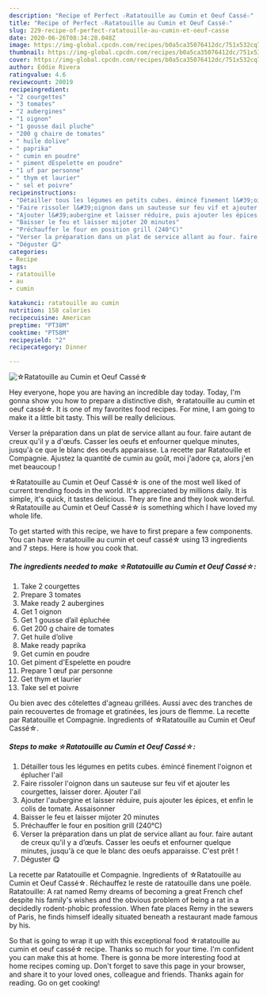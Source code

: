 ```yaml
---
description: "Recipe of Perfect ☆Ratatouille au Cumin et Oeuf Cassé☆"
title: "Recipe of Perfect ☆Ratatouille au Cumin et Oeuf Cassé☆"
slug: 229-recipe-of-perfect-ratatouille-au-cumin-et-oeuf-casse
date: 2020-06-26T08:34:28.048Z
image: https://img-global.cpcdn.com/recipes/b0a5ca35076412dc/751x532cq70/☆ratatouille-au-cumin-et-oeuf-casse☆-photo-principale-de-la-recette.jpg
thumbnail: https://img-global.cpcdn.com/recipes/b0a5ca35076412dc/751x532cq70/☆ratatouille-au-cumin-et-oeuf-casse☆-photo-principale-de-la-recette.jpg
cover: https://img-global.cpcdn.com/recipes/b0a5ca35076412dc/751x532cq70/☆ratatouille-au-cumin-et-oeuf-casse☆-photo-principale-de-la-recette.jpg
author: Eddie Rivera
ratingvalue: 4.6
reviewcount: 20019
recipeingredient:
- "2 courgettes"
- "3 tomates"
- "2 aubergines"
- "1 oignon"
- "1 gousse dail pluche"
- "200 g chaire de tomates"
- " huile dolive"
- " paprika"
- " cumin en poudre"
- " piment dEspelette en poudre"
- "1 uf par personne"
- " thym et laurier"
- " sel et poivre"
recipeinstructions:
- "Détailler tous les légumes en petits cubes. émincé finement l&#39;oignon et éplucher l&#39;ail"
- "Faire rissoler l&#39;oignon dans un sauteuse sur feu vif et ajouter les courgettes, laisser dorer. Ajouter l&#39;ail"
- "Ajouter l&#39;aubergine et laisser réduire, puis ajouter les épices, et enfin le colis de tomate. Assaisonner"
- "Baisser le feu et laisser mijoter 20 minutes"
- "Préchauffer le four en position grill (240°C)"
- "Verser la préparation dans un plat de service allant au four. faire autant de creux qu&#39;il y a d’œufs. Casser les oeufs et enfourner quelque minutes, jusqu&#39;à ce que le blanc des oeufs apparaisse. C&#39;est prêt !"
- "Déguster 😋"
categories:
- Recipe
tags:
- ratatouille
- au
- cumin

katakunci: ratatouille au cumin 
nutrition: 158 calories
recipecuisine: American
preptime: "PT38M"
cooktime: "PT58M"
recipeyield: "2"
recipecategory: Dinner

---
```



![☆Ratatouille au Cumin et Oeuf Cassé☆](https://img-global.cpcdn.com/recipes/b0a5ca35076412dc/751x532cq70/☆ratatouille-au-cumin-et-oeuf-casse☆-photo-principale-de-la-recette.jpg)

Hey everyone, hope you are having an incredible day today. Today, I'm gonna show you how to prepare a distinctive dish, ☆ratatouille au cumin et oeuf cassé☆. It is one of my favorites food recipes. For mine, I am going to make it a little bit tasty. This will be really delicious.

Verser la préparation dans un plat de service allant au four. faire autant de creux qu&#39;il y a d&#39;œufs. Casser les oeufs et enfourner quelque minutes, jusqu&#39;à ce que le blanc des oeufs apparaisse. La recette par Ratatouille et Compagnie. Ajustez la quantité de cumin au goût, moi j&#39;adore ça, alors j&#39;en met beaucoup !

☆Ratatouille au Cumin et Oeuf Cassé☆ is one of the most well liked of current trending foods in the world. It's appreciated by millions daily. It is simple, it's quick, it tastes delicious. They are fine and they look wonderful. ☆Ratatouille au Cumin et Oeuf Cassé☆ is something which I have loved my whole life.


To get started with this recipe, we have to first prepare a few components. You can have ☆ratatouille au cumin et oeuf cassé☆ using 13 ingredients and 7 steps. Here is how you cook that.

<!--inarticleads1-->

##### The ingredients needed to make ☆Ratatouille au Cumin et Oeuf Cassé☆:

1. Take 2 courgettes
1. Prepare 3 tomates
1. Make ready 2 aubergines
1. Get 1 oignon
1. Get 1 gousse d’ail épluchée
1. Get 200 g chaire de tomates
1. Get  huile d’olive
1. Make ready  paprika
1. Get  cumin en poudre
1. Get  piment d&#39;Espelette en poudre
1. Prepare 1 œuf par personne
1. Get  thym et laurier
1. Take  sel et poivre


Ou bien avec des côtelettes d&#39;agneau grillées. Aussi avec des tranches de pain recouvertes de fromage et gratinées, les jours de flemme. La recette par Ratatouille et Compagnie. Ingredients of ☆Ratatouille au Cumin et Oeuf Cassé☆. 

<!--inarticleads2-->

##### Steps to make ☆Ratatouille au Cumin et Oeuf Cassé☆:

1. Détailler tous les légumes en petits cubes. émincé finement l&#39;oignon et éplucher l&#39;ail
1. Faire rissoler l&#39;oignon dans un sauteuse sur feu vif et ajouter les courgettes, laisser dorer. Ajouter l&#39;ail
1. Ajouter l&#39;aubergine et laisser réduire, puis ajouter les épices, et enfin le colis de tomate. Assaisonner
1. Baisser le feu et laisser mijoter 20 minutes
1. Préchauffer le four en position grill (240°C)
1. Verser la préparation dans un plat de service allant au four. faire autant de creux qu&#39;il y a d’œufs. Casser les oeufs et enfourner quelque minutes, jusqu&#39;à ce que le blanc des oeufs apparaisse. C&#39;est prêt !
1. Déguster 😋


La recette par Ratatouille et Compagnie. Ingredients of ☆Ratatouille au Cumin et Oeuf Cassé☆. Réchauffez le reste de ratatouille dans une poële. Ratatouille: A rat named Remy dreams of becoming a great French chef despite his family&#39;s wishes and the obvious problem of being a rat in a decidedly rodent-phobic profession. When fate places Remy in the sewers of Paris, he finds himself ideally situated beneath a restaurant made famous by his. 

So that is going to wrap it up with this exceptional food ☆ratatouille au cumin et oeuf cassé☆ recipe. Thanks so much for your time. I'm confident you can make this at home. There is gonna be more interesting food at home recipes coming up. Don't forget to save this page in your browser, and share it to your loved ones, colleague and friends. Thanks again for reading. Go on get cooking!
